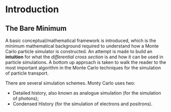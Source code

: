 

# Introduction



## The Bare Minimum



A basic conceptual/mathematical framework is introduced, which is the minimum mathematical background required to understand how a Monte Carlo particle simulator is constructed. An attempt is made to build an **intuition** for what the *differential cross section* is and how it can be used in particle simulations. A bottom up approach is taken to walk the reader to the most important algorithm in the Monte Carlo techniques for the simulation of particle transport.


There are several simulation schemes. Monty Carlo uses two:

- Detailed history, also known as analogue simulation (for the simulation of photons);
- Condensed History (for the simulation of electrons and positrons).


